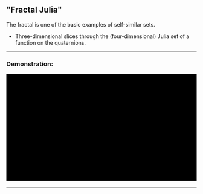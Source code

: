 ## "Fractal Julia"

The fractal is one of the basic examples of self-similar sets.

* Three-dimensional slices through the (four-dimensional) Julia set of a function on the quaternions.
_____________________________________________________________________________________________________

### Demonstration: ###
![screen capture 1](01.gif)
_____________________________________________________________________________________________________
